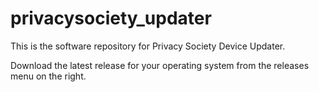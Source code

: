 # privacysociety_updater

This is the software repository for Privacy Society Device Updater.

Download the latest release for your operating system from the releases menu on the right.
